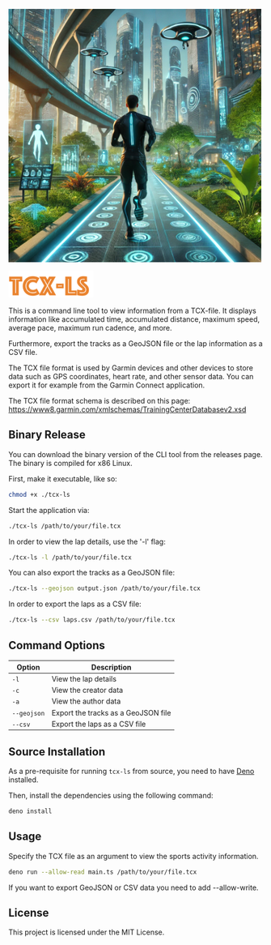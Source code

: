 ![Futuristic runner](./doc/futuristic-jogger.png)

![Logo tcx-ls](./doc/tcx-ls-logo.png)

This is a command line tool to view information from a TCX-file. It displays information like accumulated time, accumulated distance, maximum speed, average pace, maximum run cadence, and more.

Furthermore, export the tracks as a GeoJSON file or the lap information as a CSV file.

The TCX file format is used by Garmin devices and other devices to store data such as GPS coordinates, heart rate, and other sensor data. You can export it for example from the Garmin Connect application.

The TCX file format schema is described on this page: https://www8.garmin.com/xmlschemas/TrainingCenterDatabasev2.xsd


## Binary Release

You can download the binary version of the CLI tool from the releases page. The binary is compiled for x86 Linux.

First, make it executable, like so:

```bash
chmod +x ./tcx-ls
```

Start the application via:

```bash
./tcx-ls /path/to/your/file.tcx
```

In order to view the lap details, use the '-l' flag:

```bash
./tcx-ls -l /path/to/your/file.tcx
```

You can also export the tracks as a GeoJSON file:

```bash
./tcx-ls --geojson output.json /path/to/your/file.tcx
```

In order to export the laps as a CSV file:

```bash
./tcx-ls --csv laps.csv /path/to/your/file.tcx
```

## Command Options

| Option          | Description                           |
|-----------------|---------------------------------------|
| `-l`            | View the lap details                  |
| `-c`            | View the creator data                 |
| `-a`            | View the author data                  |
| `--geojson`     | Export the tracks as a GeoJSON file   |
| `--csv`         | Export the laps as a CSV file         |


## Source Installation

As a pre-requisite for running `tcx-ls` from source, you need to have [Deno](https://www.deno.com) installed.

Then, install the dependencies using the following command:

```bash
deno install 
```

## Usage

Specify the TCX file as an argument to view the sports activity information.

```bash
deno run --allow-read main.ts /path/to/your/file.tcx
```

If you want to export GeoJSON or CSV data you need to add --allow-write.

## License

This project is licensed under the MIT License.

